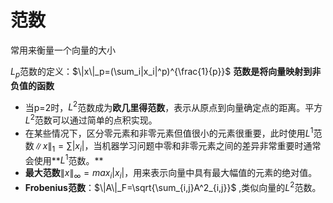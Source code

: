 # 范数

常用来衡量一个向量的大小

$L_p$范数的定义：$\|x\|_p=(\sum_i|x_i|^p)^{\frac{1}{p}}$  **范数是将向量映射到非负值的函数**

* 当p=2时，$L^2$范数成为**欧几里得范数**，表示从原点到向量确定点的距离。平方$L^2$范数可以通过简单的点积实现。
* 在某些情况下，区分零元素和非零元素但值很小的元素很重要，此时使用$L^1$范数$\|x\|_1=\sum|x_i|$，当机器学习问题中零和非零元素之间的差异非常重要时通常会使用**$L^1$范数。**
* **最大范数**$\|x\|_{\infty}=max_i |x_i|$，用来表示向量中具有最大幅值的元素的绝对值。
* **Frobenius范数**：$\|A\|_F=\sqrt{\sum_{i,j}A^2_{i,j}}$ ,类似向量的$L^2$范数。

